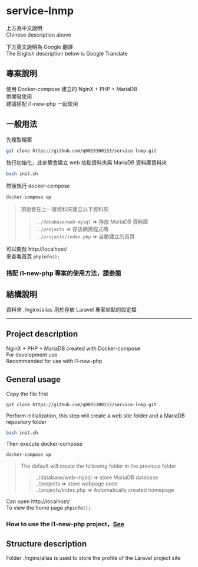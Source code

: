 service-lnmp
===

上方為中文說明  
Chinese description above

下方英文說明為 Google 翻譯  
The English description below is Google Translate  

專案說明
---
使用 Docker-compose 建立的 NginX + PHP + MariaDB  
供開發使用  
建議搭配 i1-new-php 一起使用  

一般用法  
---
先複製檔案  
```bash
git clone https://github.com/q0015300153/service-lnmp.git
```

執行初始化，此步驟會建立 web 站點資料夾與 MariaDB 資料庫資料夾  
```bash
bash init.sh
```

然後執行 docker-compose  
```bash
docker-compose up
```

>預設會在上一層資料夾建立以下資料夾  
>>`../database/web-mysql` => 存放 MariaDB 資料庫  
>>`../projects`           => 存放網頁程式碼  
>>`../projects/index.php` => 自動建立的首頁  

可以開啟 http://localhost/  
來查看首頁 `phpinfo();`

### 搭配 i1-new-php 專案的使用方法，[請參閱](https://github.com/q0015300153/i1-new-php)  

結構說明  
---
資料夾 ./nginx/alias 用於存放 Laravel 專案站點的設定檔

- - -

Project description
---
NginX + PHP + MariaDB created with Docker-compose  
For development use  
Recommended for use with i1-new-php  

General usage  
---
Copy the file first  
```git
git clone https://github.com/q0015300153/service-lnmp.git
```

Perform initialization, this step will create a web site folder and a MariaDB repository folder  
```bash
bash init.sh
```

Then execute docker-compose  
```bash
docker-compose up
```

>The default will create the following folder in the previous folder  
>>../database/web-mysql => store MariaDB database  
>>../projects => store webpage code  
>>../projects/index.php => Automatically created homepage  

Can open http://localhost/  
To view the home page `phpinfo();`

### How to use the i1-new-php project，[See](https://github.com/q0015300153/i1-new-php)  

Structure description  
---
Folder ./nginx/alias is used to store the profile of the Laravel project site  
